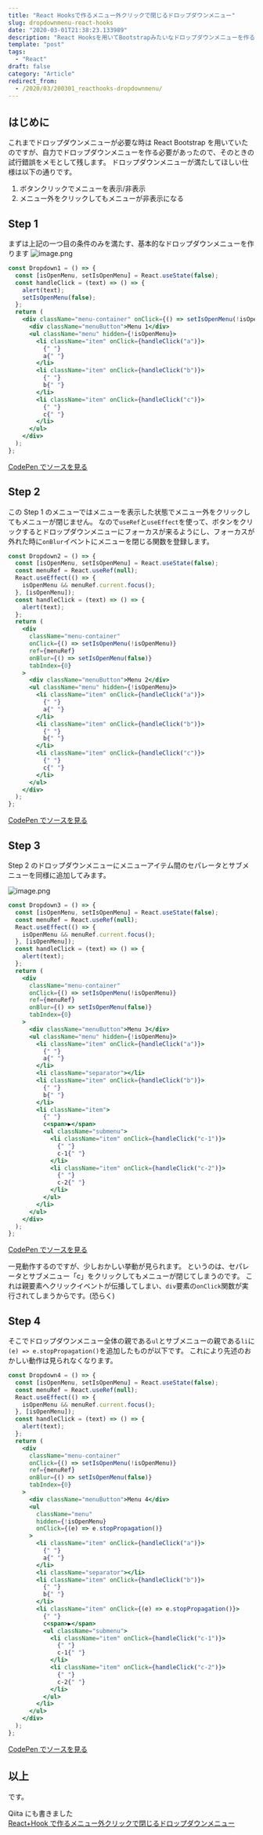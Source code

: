 ```yaml
---
title: "React Hooksで作るメニュー外クリックで閉じるドロップダウンメニュー"
slug: dropdownmenu-react-hooks
date: "2020-03-01T21:38:23.133989"
description: "React Hooksを用いてBootstrapみたいなドロップダウンメニューを作る"
template: "post"
tags:
  - "React"
draft: false
category: "Article"
redirect_from:
  - /2020/03/200301_reacthooks-dropdownmenu/
---
```


## はじめに

これまでドロップダウンメニューが必要な時は React Bootstrap を用いていたのですが、自力でドロップダウンメニューを作る必要があったので、そのときの試行錯誤をメモとして残します。
ドロップダウンメニューが満たしてほしい仕様は以下の通りです。

1. ボタンクリックでメニューを表示/非表示
1. メニュー外をクリックしてもメニューが非表示になる

## Step 1

まずは上記の一つ目の条件のみを満たす、基本的なドロップダウンメニューを作ります
![image.png](/media/2020-03-01-step1.png)

```jsx
const Dropdown1 = () => {
  const [isOpenMenu, setIsOpenMenu] = React.useState(false);
  const handleClick = (text) => () => {
    alert(text);
    setIsOpenMenu(false);
  };
  return (
    <div className="menu-container" onClick={() => setIsOpenMenu(!isOpenMenu)}>
      <div className="menuButton">Menu 1</div>
      <ul className="menu" hidden={!isOpenMenu}>
        <li className="item" onClick={handleClick("a")}>
          {" "}
          a{" "}
        </li>
        <li className="item" onClick={handleClick("b")}>
          {" "}
          b{" "}
        </li>
        <li className="item" onClick={handleClick("c")}>
          {" "}
          c{" "}
        </li>
      </ul>
    </div>
  );
};
```

[CodePen でソースを見る](https://codepen.io/tonooo71/pen/OJPdvpL)

## Step 2

この Step 1 のメニューではメニューを表示した状態でメニュー外をクリックしてもメニューが閉じません。
なので`useRef`と`useEffect`を使って、ボタンをクリックするとドロップダウンメニューにフォーカスが来るようにし、フォーカスが外れた時に`onBlur`イベントにメニューを閉じる関数を登録します。

```jsx
const Dropdown2 = () => {
  const [isOpenMenu, setIsOpenMenu] = React.useState(false);
  const menuRef = React.useRef(null);
  React.useEffect(() => {
    isOpenMenu && menuRef.current.focus();
  }, [isOpenMenu]);
  const handleClick = (text) => () => {
    alert(text);
  };
  return (
    <div
      className="menu-container"
      onClick={() => setIsOpenMenu(!isOpenMenu)}
      ref={menuRef}
      onBlur={() => setIsOpenMenu(false)}
      tabIndex={0}
    >
      <div className="menuButton">Menu 2</div>
      <ul className="menu" hidden={!isOpenMenu}>
        <li className="item" onClick={handleClick("a")}>
          {" "}
          a{" "}
        </li>
        <li className="item" onClick={handleClick("b")}>
          {" "}
          b{" "}
        </li>
        <li className="item" onClick={handleClick("c")}>
          {" "}
          c{" "}
        </li>
      </ul>
    </div>
  );
};
```

[CodePen でソースを見る](https://codepen.io/tonooo71/pen/OJPdvpL)

## Step 3

Step 2 のドロップダウンメニューにメニューアイテム間のセパレータとサブメニューを同様に追加してみます。

![image.png](/media/2020-03-01-step3.png)

```jsx
const Dropdown3 = () => {
  const [isOpenMenu, setIsOpenMenu] = React.useState(false);
  const menuRef = React.useRef(null);
  React.useEffect(() => {
    isOpenMenu && menuRef.current.focus();
  }, [isOpenMenu]);
  const handleClick = (text) => () => {
    alert(text);
  };
  return (
    <div
      className="menu-container"
      onClick={() => setIsOpenMenu(!isOpenMenu)}
      ref={menuRef}
      onBlur={() => setIsOpenMenu(false)}
      tabIndex={0}
    >
      <div className="menuButton">Menu 3</div>
      <ul className="menu" hidden={!isOpenMenu}>
        <li className="item" onClick={handleClick("a")}>
          {" "}
          a{" "}
        </li>
        <li className="separator"></li>
        <li className="item" onClick={handleClick("b")}>
          {" "}
          b{" "}
        </li>
        <li className="item">
          {" "}
          c<span>▶</span>
          <ul className="submenu">
            <li className="item" onClick={handleClick("c-1")}>
              {" "}
              c-1{" "}
            </li>
            <li className="item" onClick={handleClick("c-2")}>
              {" "}
              c-2{" "}
            </li>
          </ul>
        </li>
      </ul>
    </div>
  );
};
```

[CodePen でソースを見る](https://codepen.io/tonooo71/pen/OJPdvpL)

一見動作するのですが、少しおかしい挙動が見られます。
というのは、セパレータとサブメニュー「c」をクリックしてもメニューが閉じてしまうのです。
これは親要素へクリックイベントが伝播してしまい、`div`要素の`onClick`関数が実行されてしまうからです。(恐らく)

## Step 4

そこでドロップダウンメニュー全体の親である`ul`とサブメニューの親である`li`に`(e) => e.stopPropagation()`を追加したものが以下です。
これにより先述のおかしい動作は見られなくなります。

```jsx
const Dropdown4 = () => {
  const [isOpenMenu, setIsOpenMenu] = React.useState(false);
  const menuRef = React.useRef(null);
  React.useEffect(() => {
    isOpenMenu && menuRef.current.focus();
  }, [isOpenMenu]);
  const handleClick = (text) => () => {
    alert(text);
  };
  return (
    <div
      className="menu-container"
      onClick={() => setIsOpenMenu(!isOpenMenu)}
      ref={menuRef}
      onBlur={() => setIsOpenMenu(false)}
      tabIndex={0}
    >
      <div className="menuButton">Menu 4</div>
      <ul
        className="menu"
        hidden={!isOpenMenu}
        onClick={(e) => e.stopPropagation()}
      >
        <li className="item" onClick={handleClick("a")}>
          {" "}
          a{" "}
        </li>
        <li className="separator"></li>
        <li className="item" onClick={handleClick("b")}>
          {" "}
          b{" "}
        </li>
        <li className="item" onClick={(e) => e.stopPropagation()}>
          {" "}
          c<span>▶</span>
          <ul className="submenu">
            <li className="item" onClick={handleClick("c-1")}>
              {" "}
              c-1{" "}
            </li>
            <li className="item" onClick={handleClick("c-2")}>
              {" "}
              c-2{" "}
            </li>
          </ul>
        </li>
      </ul>
    </div>
  );
};
```

[CodePen でソースを見る](https://codepen.io/tonooo71/pen/OJPdvpL)

## 以上

です。

Qiita にも書きました  
[React+Hook で作るメニュー外クリックで閉じるドロップダウンメニュー](https://qiita.com/Tonooo/items/beaa6c0ab83d2b7c213d)
